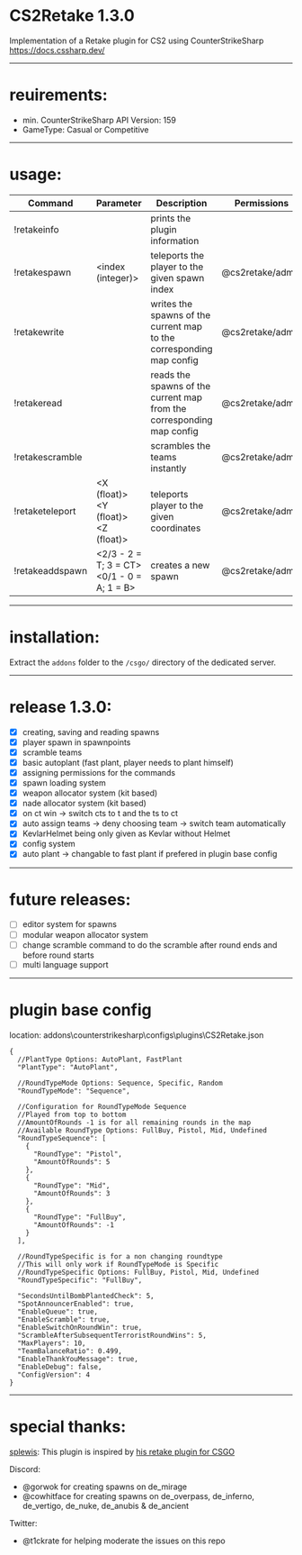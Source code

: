 # CS2Retake 1.3.0
  
Implementation of a Retake plugin for CS2 using CounterStrikeSharp  
<https://docs.cssharp.dev/>  
  
---
# reuirements:  
- min. CounterStrikeSharp API Version: 159  
- GameType: Casual or Competitive
  
---
# usage:  
| Command         | Parameter                                  | Description                                                           | Permissions      |
|-----------------|--------------------------------------------|-----------------------------------------------------------------------|------------------|
| !retakeinfo     |                                            | prints the plugin information                                         |                  |
| !retakespawn    | <index (integer)>                          | teleports the player to the given spawn index                         | @cs2retake/admin |
| !retakewrite    |                                            | writes the spawns of the current map to the corresponding map config  | @cs2retake/admin |
| !retakeread     |                                            | reads the spawns of the current map from the corresponding map config | @cs2retake/admin |
| !retakescramble |                                            | scrambles the teams instantly                                         | @cs2retake/admin |
| !retaketeleport | <X (float)> <Y (float)> <Z (float)>        | teleports player to the given coordinates                             | @cs2retake/admin |
| !retakeaddspawn | <2/3 - 2 = T; 3 = CT> <0/1 - 0 = A; 1 = B> | creates a new spawn                                                   | @cs2retake/admin |
  
---
# installation:  
Extract the `addons` folder to the `/csgo/` directory of the dedicated server.  

---
# release 1.3.0:  
- [x] creating, saving and reading spawns
- [x] player spawn in spawnpoints 
- [x] scramble teams
- [x] basic autoplant (fast plant, player needs to plant himself) 
- [x] assigning permissions for the commands
- [x] spawn loading system
- [x] weapon allocator system (kit based)
- [x] nade allocator system (kit based)
- [x] on ct win -> switch cts to t and the ts to ct
- [x] auto assign teams -> deny choosing team -> switch team automatically
- [x] KevlarHelmet being only given as Kevlar without Helmet
- [x] config system
- [x] auto plant -> changable to fast plant if prefered in plugin base config 

---
# future releases:  
- [ ] editor system for spawns
- [ ] modular weapon allocator system
- [ ] change scramble command to do the scramble after round ends and before round starts
- [ ] multi language support

---
# plugin base config 
location: addons\counterstrikesharp\configs\plugins\CS2Retake.json
```
{
  //PlantType Options: AutoPlant, FastPlant
  "PlantType": "AutoPlant",

  //RoundTypeMode Options: Sequence, Specific, Random
  "RoundTypeMode": "Sequence",

  //Configuration for RoundTypeMode Sequence
  //Played from top to bottom
  //AmountOfRounds -1 is for all remaining rounds in the map
  //Available RoundType Options: FullBuy, Pistol, Mid, Undefined
  "RoundTypeSequence": [
    {
      "RoundType": "Pistol",
      "AmountOfRounds": 5
    },
    {
      "RoundType": "Mid",
      "AmountOfRounds": 3
    },
    {
      "RoundType": "FullBuy",
      "AmountOfRounds": -1
    }
  ],
  
  //RoundTypeSpecific is for a non changing roundtype
  //This will only work if RoundTypeMode is Specific
  //RoundTypeSpecific Options: FullBuy, Pistol, Mid, Undefined
  "RoundTypeSpecific": "FullBuy",

  "SecondsUntilBombPlantedCheck": 5,
  "SpotAnnouncerEnabled": true,
  "EnableQueue": true,
  "EnableScramble": true,
  "EnableSwitchOnRoundWin": true,
  "ScrambleAfterSubsequentTerroristRoundWins": 5,
  "MaxPlayers": 10,
  "TeamBalanceRatio": 0.499,
  "EnableThankYouMessage": true,
  "EnableDebug": false,
  "ConfigVersion": 4
}
```

---
# special thanks:  
[splewis](https://github.com/splewis): This plugin is inspired by [his retake plugin for CSGO](https://github.com/splewis/csgo-retakes)

Discord:
- @gorwok for creating spawns on de_mirage
- @cowhitface for creating spawns on de_overpass, de_inferno, de_vertigo, de_nuke, de_anubis & de_ancient

Twitter:
- @t1ckrate for helping moderate the issues on this repo 


